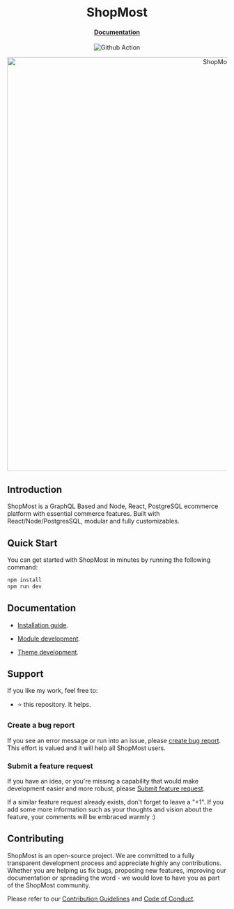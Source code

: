 <p>&nbsp;</p>

<p align="center">
  <h1 align="center">ShopMost</h1>
</p>
<h4 align="center">
    <a href="https://kkumarcodes.github.io/Shopmost/#/">Documentation</a>
</h4>

<p align="center">
  <img src="https://github.com/nodeonline/nodejscart/actions/workflows/build.yml/badge.svg" alt="Github Action">
</p>

<p align="center">
<img alt="ShopMost" width="950" src="https://github.com/kkumarcodes/shopmost/blob/master/banner.png"/>
</p>

## Introduction

ShopMost is a GraphQL Based and Node, React, PostgreSQL ecommerce platform with essential commerce features. Built with React/Node/PostgresSQL, modular and fully customizables.

## Quick Start

You can get started with ShopMost in minutes by running the following command:

```bash
npm install
npm run dev
```

## Documentation

- [Installation guide](https://kkumarcodes.github.io/Shopmost/#/getting-started/installation-guide).

- [Module development](https://kkumarcodes.github.io/Shopmost/#/module/module-overview).

- [Theme development](https://kkumarcodes.github.io/Shopmost/#/theme/theme-overview).


## Support

If you like my work, feel free to:

- ⭐ this repository. It helps.

### Create a bug report

If you see an error message or run into an issue, please [create bug report](https://github.com/kkumarcodes/Shopmost/issues/new). This effort is valued and it will help all ShopMost users.


### Submit a feature request

If you have an idea, or you're missing a capability that would make development easier and more robust, please [Submit feature request](https://github.com/kkumarcodes/Shopmost/issues/new).

If a similar feature request already exists, don't forget to leave a "+1".
If you add some more information such as your thoughts and vision about the feature, your comments will be embraced warmly :)

## Contributing

ShopMost is an open-source project. We are committed to a fully transparent development process and appreciate highly any contributions. Whether you are helping us fix bugs, proposing new features, improving our documentation or spreading the word - we would love to have you as part of the ShopMost community.

Please refer to our [Contribution Guidelines](./CONTRIBUTING.md) and [Code of Conduct](./CODE_OF_CONDUCT.md).
